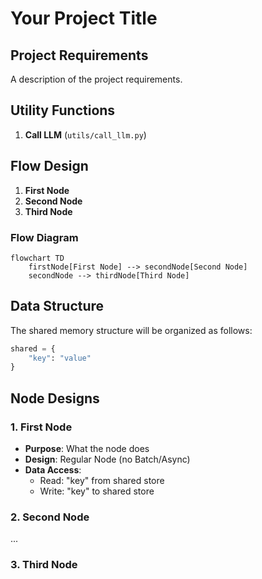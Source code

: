 # Your Project Title

## Project Requirements

A description of the project requirements.

## Utility Functions

1. **Call LLM** (`utils/call_llm.py`)

## Flow Design

1. **First Node**
2. **Second Node**
3. **Third Node**

### Flow Diagram

```mermaid
flowchart TD
    firstNode[First Node] --> secondNode[Second Node]
    secondNode --> thirdNode[Third Node]
```

## Data Structure

The shared memory structure will be organized as follows:

```python
shared = {
    "key": "value"
}
```

## Node Designs

### 1. First Node

- **Purpose**: What the node does
- **Design**: Regular Node (no Batch/Async)
- **Data Access**:
  - Read: "key" from shared store
  - Write: "key" to shared store

### 2. Second Node

...

### 3. Third Node
